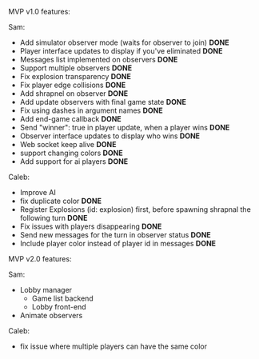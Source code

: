 MVP v1.0 features:

Sam:
* Add simulator observer mode (waits for observer to join) **DONE**
* Player interface updates to display if you've eliminated **DONE**
* Messages list implemented on observers **DONE**
* Support multiple observers **DONE**
* Fix explosion transparency **DONE**
* Fix player edge collisions **DONE**
* Add shrapnel on observer **DONE**
* Add update observers with final game state **DONE**
* Fix using dashes in argument names **DONE**
* Add end-game callback **DONE**
* Send "winner": true in player update, when a player wins **DONE**
* Observer interface updates to display who wins **DONE**
* Web socket keep alive **DONE**
* support changing colors **DONE**
* Add support for ai players **DONE**

Caleb:
* Improve AI
* fix duplicate color **DONE**
* Register Explosions (id: explosion) first, before spawning shrapnal the following turn **DONE**
* Fix issues with players disappearing **DONE**
* Send new messages for the turn in observer status **DONE**
* Include player color instead of player id in messages **DONE**


MVP v2.0 features:

Sam:
* Lobby manager
    * Game list backend
    * Lobby front-end
* Animate observers

Caleb:
* fix issue where multiple players can have the same color



